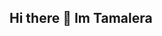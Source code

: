 ## Hi there 👋 Im Tamalera

<!--
**Tamalera/Tamalera** is a ✨ _special_ ✨ repository because its `README.md` (this file) appears on your GitHub profile.
-->


